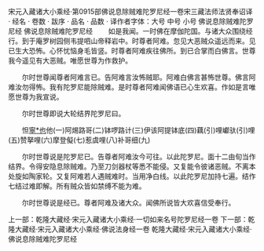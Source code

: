 宋元入藏诸大小乘经·第0915部佛说息除贼难陀罗尼经一卷宋三藏法师法贤奉诏译
· 经名 · 卷数 · 跋序
· 品名 · 品数 · 译作者字体：大号 中号 小号
佛说息除贼难陀罗尼经
佛说息除贼难陀罗尼经
　　如是我闻。一时佛在摩伽陀国。与诸大众围绕经行。到于庵罗树园侧韦提呬山帝释岩中。时尊者阿难。忽见大恶贼众遥远而来。见已生大恐怖。心怀忧恼身毛皆竖。时尊者阿难疾往佛所。到已合掌而白佛言。世尊我今遥见有大恶贼。唯愿世尊为作救护。

　　尔时世尊闻尊者阿难言已。告阿难言汝怖贼耶。阿难白佛言甚怖世尊。佛言阿难汝勿得怖。我有陀罗尼能除贼难。是时尊者阿难闻佛语已心生欢喜。作如是言唯愿世尊为我宣说。

　　尔时世尊即说大轮结界陀罗尼曰。

　　怛[寧*也](切身下同)他(一)阿焬路哥(二)钵啰路计(三)伊该阿提钵底(四)藕(引)哩巘驮(引)哩(五)赞拏哩(六)摩登儗(七)惹虞哩(八)补哥细(九)

　　尔时世尊说是陀罗尼已。告尊者阿难汝今可往。以此陀罗尼。面十二由旬当作结界。令得安隐息除贼难。乃至刀剑器杖等悉不能侵。又复能令彼诸恶贼。不离本处旋如陶家轮。又复阿难若人遇贼难时。当用净白线。以此陀罗尼加持七遍。结作七结过难即解。所有贼众皆如禁缚不能为难。

　　尔时世尊说是经已。尊者阿难及诸大众。闻佛所说皆大欢喜信受奉行。

上一部：乾隆大藏经·宋元入藏诸大小乘经·一切如来名号陀罗尼经一卷
下一部：乾隆大藏经·宋元入藏诸大小乘经·佛说法身经一卷
乾隆大藏经·宋元入藏诸大小乘经·佛说息除贼难陀罗尼经